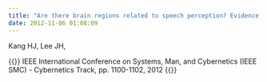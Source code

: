 ```yaml
---
title: "Are there brain regions related to speech perception? Evidence from a functional MRI study,"
date: 2012-11-06 01:08:09
---
```


Kang HJ, Lee JH, 

{{<format bright-green>}}
IEEE International Conference on Systems, Man, and Cybernetics (IEEE SMC) - Cybernetics Track, pp. 1100-1102, 2012
{{</format>}}